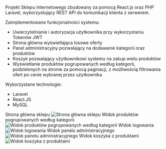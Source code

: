 Projekt Sklepu Internetowego zbudowany za pomocą React.js oraz PHP Laravel, wykorzystujący REST API do komunikacji klienta z serwerem.

Zaimplementowane funkcjonalności systemu:
- Uwierzytelnianie i autoryzacja użytkownika przy wykorzystaniu Tokenów JWT
- Strona główna wyświetlająca losowe oferty
- Panel administracyjny pozwalający na dodawanie kategorii oraz produktów
- Koszyk pozwalający użytkownikowi systemu na zakup wielu produktów
- Wyświetlanie produktów pogrupowanych według kategorii, podzielonych na stronie za pomocą paginacji, z możliwością filtrowania ofert po cenie wybranej przez użytkownika

Wykorzystane technologie:
- Laravel
- React.JS
- MySQL

Strona główna sklepu
![Strona główna sklepu](https://i.imgur.com/l48xRS5.png)
Widok produktów pogrupowanych według kategorii
![Widok produktów pogrupowanych według kategorii](https://i.imgur.com/OzhRyGH.png)
Widok logowania
![Widok logowania](https://i.imgur.com/NE5ghtu.png)
Widok panelu administracyjnego
![Widok panelu administracyjnego](https://i.imgur.com/liTmOxl.png)
Widok koszyka z produktami
![Widok koszyka z produktami](https://i.imgur.com/4kN2EdX.png)
